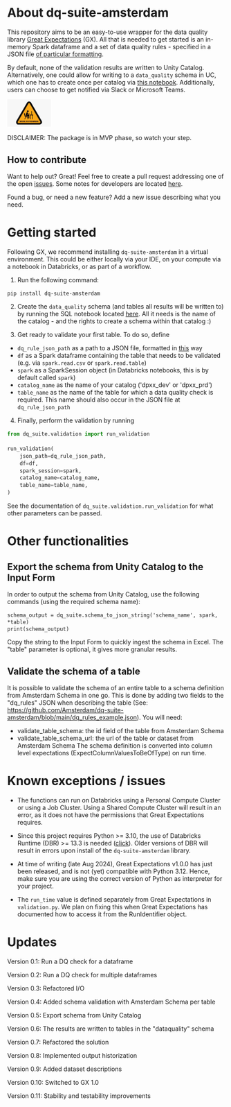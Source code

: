 # About dq-suite-amsterdam
This repository aims to be an easy-to-use wrapper for the data quality library [Great Expectations](https://github.com/great-expectations/great_expectations) (GX). All that is needed to get started is an in-memory Spark dataframe and a set of data quality rules - specified in a JSON file [of particular formatting](dq_rules_example.json). 

By default, none of the validation results are written to Unity Catalog. Alternatively, one could allow for writing to a `data_quality` schema in UC, which one has to create once per catalog via [this notebook](scripts/data_quality_tables.sql). Additionally, users can choose to get notified via Slack or Microsoft Teams.

<img src="docs/wip_computer.jpg" width="20%" height="auto">

DISCLAIMER: The package is in MVP phase, so watch your step. 


## How to contribute
Want to help out? Great! Feel free to create a pull request addressing one of the open [issues](https://github.com/Amsterdam/dq-suite-amsterdam/issues). Some notes for developers are located [here](docs/Readme-dev.md).

Found a bug, or need a new feature? Add a new issue describing what you need. 


# Getting started
Following GX, we recommend installing `dq-suite-amsterdam` in a virtual environment. This could be either locally via your IDE, on your compute via a notebook in Databricks, or as part of a workflow. 

1. Run the following command:
```
pip install dq-suite-amsterdam
```

2. Create the `data_quality` schema (and tables all results will be written to) by running the SQL notebook located [here](scripts/data_quality_tables.sql). All it needs is the name of the catalog - and the rights to create a schema within that catalog :)


3. Get ready to validate your first table. To do so, define
- `dq_rule_json_path` as a path to a JSON file, formatted in [this](dq_rules_example.json) way
- `df` as a Spark dataframe containing the table that needs to be validated (e.g. via `spark.read.csv` or `spark.read.table`)
- `spark` as a SparkSession object (in Databricks notebooks, this is by default called `spark`)
- `catalog_name` as the name of your catalog ('dpxx_dev' or 'dpxx_prd')
- `table_name` as the name of the table for which a data quality check is required. This name should also occur in the JSON file at `dq_rule_json_path`



4. Finally, perform the validation by running
```python
from dq_suite.validation import run_validation

run_validation(
    json_path=dq_rule_json_path,
    df=df, 
    spark_session=spark,
    catalog_name=catalog_name,
    table_name=table_name,
)
```
See the documentation of `dq_suite.validation.run_validation` for what other parameters can be passed.


# Other functionalities
## Export the schema from Unity Catalog to the Input Form
In order to output the schema from Unity Catalog, use the following commands (using the required schema name):
```
schema_output = dq_suite.schema_to_json_string('schema_name', spark, *table)
print(schema_output)
```
Copy the string to the Input Form to quickly ingest the schema in Excel. The "table" parameter is optional, it gives more granular results.
## Validate the schema of a table
It is possible to validate the schema of an entire table to a schema definition from Amsterdam Schema in one go. This is done by adding two fields to the "dq_rules" JSON when describing the table (See: https://github.com/Amsterdam/dq-suite-amsterdam/blob/main/dq_rules_example.json). 
You will need:
- validate_table_schema: the id field of the table from Amsterdam Schema
- validate_table_schema_url: the url of the table or dataset from Amsterdam Schema
The schema definition is converted into column level expectations (ExpectColumnValuesToBeOfType) on run time.


# Known exceptions / issues
- The functions can run on Databricks using a Personal Compute Cluster or using a Job Cluster. 
Using a Shared Compute Cluster will result in an error, as it does not have the permissions that Great Expectations requires.

- Since this project requires Python >= 3.10, the use of Databricks Runtime (DBR) >= 13.3 is needed 
([click](https://docs.databricks.com/en/release-notes/runtime/13.3lts.html#system-environment)). 
Older versions of DBR will result in errors upon install of the `dq-suite-amsterdam` library.

- At time of writing (late Aug 2024), Great Expectations v1.0.0 has just been released, and is not (yet) compatible with Python 3.12. Hence, make sure you are using the correct version of Python as interpreter for your project.

- The `run_time` value is defined separately from Great Expectations in `validation.py`. We plan on fixing this when Great Expectations has documented how to access it from the RunIdentifier object.


# Updates
Version 0.1: Run a DQ check for a dataframe

Version 0.2: Run a DQ check for multiple dataframes

Version 0.3: Refactored I/O

Version 0.4: Added schema validation with Amsterdam Schema per table

Version 0.5: Export schema from Unity Catalog

Version 0.6: The results are written to tables in the "dataquality" schema

Version 0.7: Refactored the solution

Version 0.8: Implemented output historization

Version 0.9: Added dataset descriptions

Version 0.10: Switched to GX 1.0

Version 0.11: Stability and testability improvements
